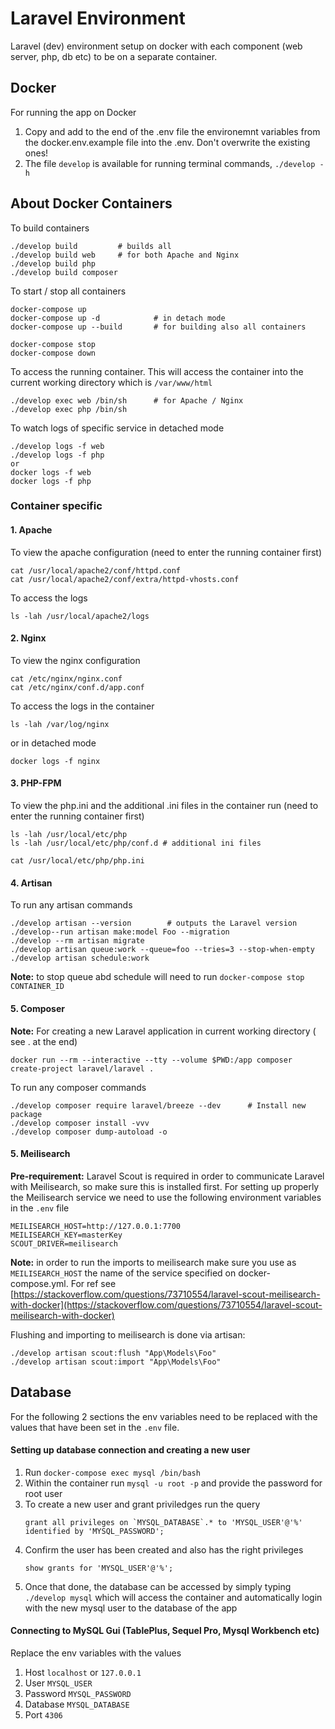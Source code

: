 # Laravel Environment

Laravel (dev) environment setup on docker with each component (web server, php, db etc) to be on a separate container.

## Docker
For running the app on Docker
1. Copy and add to the end of the .env file the environemnt variables from the docker.env.example file into the .env. Don't overwrite the existing ones!
2. The file `develop` is available for running terminal commands, `./develop -h`

## About Docker Containers

To build containers
```
./develop build         # builds all
./develop build web     # for both Apache and Nginx
./develop build php
./develop build composer
```

To start / stop all containers
```
docker-compose up
docker-compose up -d            # in detach mode
docker-compose up --build       # for building also all containers

docker-compose stop
docker-compose down
```

To access the running container. This will access the container into the current working directory which is `/var/www/html`
```
./develop exec web /bin/sh      # for Apache / Nginx
./develop exec php /bin/sh
```

To watch logs of specific service in detached mode
```
./develop logs -f web
./develop logs -f php
or
docker logs -f web
docker logs -f php
```

### Container specific

#### 1. Apache

To view the apache configuration (need to enter the running container first)
```
cat /usr/local/apache2/conf/httpd.conf
cat /usr/local/apache2/conf/extra/httpd-vhosts.conf
```

To access the logs
```
ls -lah /usr/local/apache2/logs
```

#### 2. Nginx

To view the nginx configuration
```
cat /etc/nginx/nginx.conf
cat /etc/nginx/conf.d/app.conf
```

To access the logs in the container
```
ls -lah /var/log/nginx
```
or in detached mode
```
docker logs -f nginx
```

#### 3. PHP-FPM

To view the php.ini and the additional .ini files in the container run (need to enter the running container first)
```
ls -lah /usr/local/etc/php
ls -lah /usr/local/etc/php/conf.d # additional ini files

cat /usr/local/etc/php/php.ini
```

#### 4. Artisan

To run any artisan commands
```
./develop artisan --version        # outputs the Laravel version
./develop--run artisan make:model Foo --migration
./develop --rm artisan migrate
./develop artisan queue:work --queue=foo --tries=3 --stop-when-empty
./develop artisan schedule:work
```

__Note:__ to stop queue abd schedule will need to run `docker-compose stop CONTAINER_ID`

#### 5. Composer

__Note:__ For creating a new Laravel application in current working directory ( see . at the end)
```
docker run --rm --interactive --tty --volume $PWD:/app composer create-project laravel/laravel .
```

To run any composer commands
```
./develop composer require laravel/breeze --dev      # Install new package
./develop composer install -vvv
./develop composer dump-autoload -o
```

#### 5. Meilisearch

__Pre-requirement:__ Laravel Scout is required in order to communicate Laravel with Meilisearch, so make sure this is installed first.
For setting up properly the Meilisearch service we need to use the following environment variables in the `.env` file
```
MEILISEARCH_HOST=http://127.0.0.1:7700
MEILISEARCH_KEY=masterKey
SCOUT_DRIVER=meilisearch
```
__Note:__ in order to run the imports to meilisearch make sure you use as `MEILISEARCH_HOST` the name of the service specified
on docker-compose.yml. For ref see [https://stackoverflow.com/questions/73710554/laravel-scout-meilisearch-with-docker](https://stackoverflow.com/questions/73710554/laravel-scout-meilisearch-with-docker)

Flushing and importing to meilisearch is done via artisan:
```
./develop artisan scout:flush "App\Models\Foo"
./develop artisan scout:import "App\Models\Foo"
```

## Database

For the following 2 sections the env variables need to be replaced with the values that have been set in the `.env` file.

#### Setting up database connection and creating a new user
1. Run `docker-compose exec mysql /bin/bash`
2. Within the container run `mysql -u root -p` and provide the password for root user
3. To create a new user and grant priviledges run the query
    ```
    grant all privileges on `MYSQL_DATABASE`.* to 'MYSQL_USER'@'%' identified by 'MYSQL_PASSWORD';
    ```
4. Confirm the user has been created and also has the right privileges
    ```
    show grants for 'MYSQL_USER'@'%';
    ```
5. Once that done, the database can be accessed by simply typing `./develop mysql` which will access the container and automatically login with the new mysql user to the database of the app

#### Connecting to MySQL Gui (TablePlus, Sequel Pro, Mysql Workbench etc)
Replace the env variables with the values
1. Host `localhost` or `127.0.0.1`
2. User `MYSQL_USER`
3. Password `MYSQL_PASSWORD`
4. Database `MYSQL_DATABASE`
5. Port `4306`

